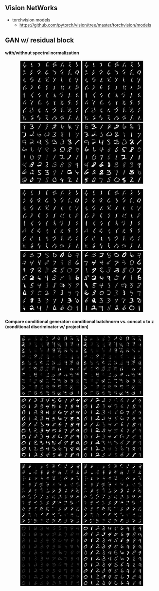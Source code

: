 


## Vision NetWorks


+ torchvision models 
    + https://github.com/pytorch/vision/tree/master/torchvision/models


## GAN w/ residual block 


#### with/without spectral normalization


<p align="center">
    <img width='200', height='200' src="assets/resgan_use_sn=True.gif">
    <img width='200', height='200' src="assets/resgan_use_sn=True_epoch=0.png">
    <img width='200', height='200' src="assets/resgan_use_sn=True_epoch=2.png">
    <img width='200', height='200' src="assets/resgan_use_sn=True_epoch=4.png">
</p>


<p align="center">
    <img width='200', height='200' src="assets/resgan_use_sn=False.gif">
    <img width='200', height='200' src="assets/resgan_use_sn=False_epoch=0.png">
    <img width='200', height='200' src="assets/resgan_use_sn=False_epoch=2.png">
    <img width='200', height='200' src="assets/resgan_use_sn=False_epoch=4.png">
</p>


#### Compare conditional generator: conditional batchnorm vs. concat c to z (conditional discriminator w/ projection)


<p align="center">
    <img width='200', height='200' src="assets/resgan_conditional_both.gif">
    <img width='200', height='200' src="assets/resgan_conditional_both_epoch=0.png">
    <img width='200', height='200' src="assets/resgan_conditional_both_epoch=2.png">
    <img width='200', height='200' src="assets/resgan_conditional_both_epoch=4.png">
</p>


<p align="center">
    <img width='200', height='200' src="assets/resgan_conditional_D_concat_G.gif">
    <img width='200', height='200' src="assets/resgan_conditional_D_concat_G_epoch=0.png">
    <img width='200', height='200' src="assets/resgan_conditional_D_concat_G_epoch=2.png">
    <img width='200', height='200' src="assets/resgan_conditional_D_concat_G_epoch=4.png">
</p>
